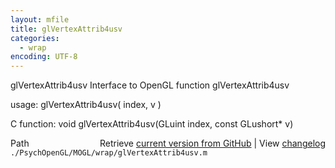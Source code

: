 ```yaml
---
layout: mfile
title: glVertexAttrib4usv
categories:
  - wrap
encoding: UTF-8
---
```


glVertexAttrib4usv  Interface to OpenGL function glVertexAttrib4usv  

usage:  glVertexAttrib4usv( index, v )  

C function:  void glVertexAttrib4usv(GLuint index, const GLushort\* v)  


<div class="code_header" style="text-align:right;">
  <span style="float:left;">Path&nbsp;&nbsp;</span> <span class="counter">Retrieve <a href=
  "https://raw.github.com/Psychtoolbox-3/Psychtoolbox-3/beta/./PsychOpenGL/MOGL/wrap/glVertexAttrib4usv.m">current version from GitHub</a> | View <a href=
  "https://github.com/Psychtoolbox-3/Psychtoolbox-3/commits/beta/./PsychOpenGL/MOGL/wrap/glVertexAttrib4usv.m">changelog</a></span>
</div>
<div class="code">
  <code>./PsychOpenGL/MOGL/wrap/glVertexAttrib4usv.m</code>
</div>
